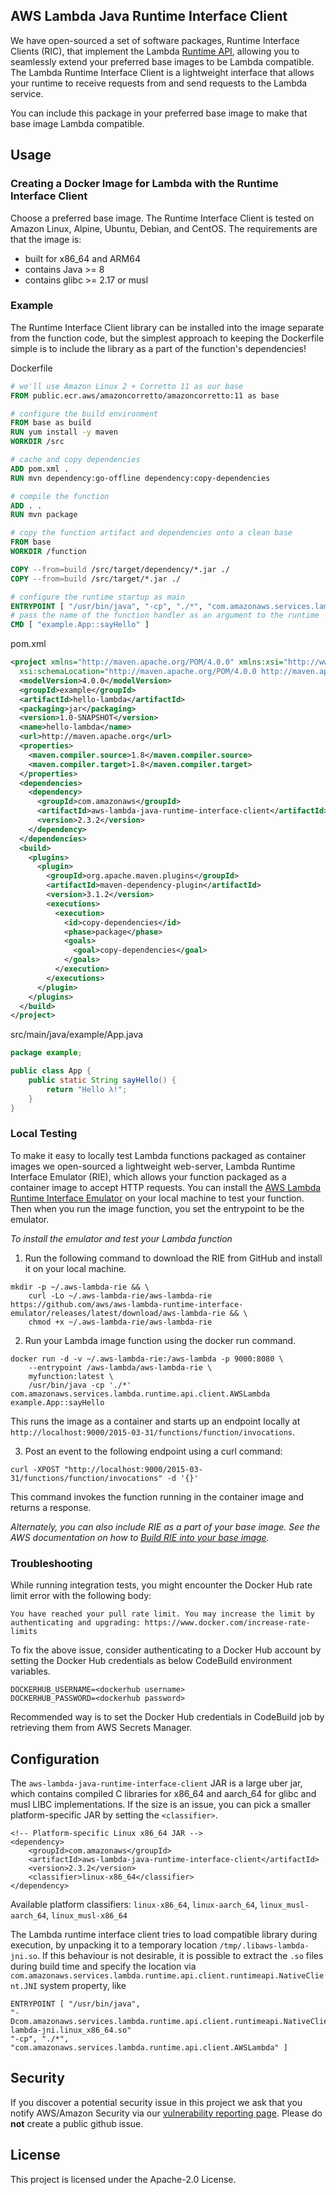 ## AWS Lambda Java Runtime Interface Client

We have open-sourced a set of software packages, Runtime Interface Clients (RIC), that implement the Lambda
 [Runtime API](https://docs.aws.amazon.com/lambda/latest/dg/runtimes-api.html), allowing you to seamlessly extend your preferred
  base images to be Lambda compatible.
The Lambda Runtime Interface Client is a lightweight interface that allows your runtime to receive requests from and send requests to the Lambda service.

You can include this package in your preferred base image to make that base image Lambda compatible.

## Usage

### Creating a Docker Image for Lambda with the Runtime Interface Client

Choose a preferred base image. The Runtime Interface Client is tested on Amazon Linux, Alpine, Ubuntu, Debian, and CentOS. The requirements are that the image is:

* built for x86_64 and ARM64
* contains Java >= 8
* contains glibc >= 2.17 or musl

### Example

The Runtime Interface Client library can be installed into the image separate from the function code, but the simplest approach to keeping the Dockerfile simple is to include the library as a part of the function's dependencies!

Dockerfile
```dockerfile
# we'll use Amazon Linux 2 + Corretto 11 as our base
FROM public.ecr.aws/amazoncorretto/amazoncorretto:11 as base

# configure the build environment
FROM base as build
RUN yum install -y maven
WORKDIR /src

# cache and copy dependencies
ADD pom.xml .
RUN mvn dependency:go-offline dependency:copy-dependencies

# compile the function
ADD . .
RUN mvn package 

# copy the function artifact and dependencies onto a clean base
FROM base
WORKDIR /function

COPY --from=build /src/target/dependency/*.jar ./
COPY --from=build /src/target/*.jar ./

# configure the runtime startup as main
ENTRYPOINT [ "/usr/bin/java", "-cp", "./*", "com.amazonaws.services.lambda.runtime.api.client.AWSLambda" ]
# pass the name of the function handler as an argument to the runtime
CMD [ "example.App::sayHello" ]
```
pom.xml
```xml
<project xmlns="http://maven.apache.org/POM/4.0.0" xmlns:xsi="http://www.w3.org/2001/XMLSchema-instance"
  xsi:schemaLocation="http://maven.apache.org/POM/4.0.0 http://maven.apache.org/maven-v4_0_0.xsd">
  <modelVersion>4.0.0</modelVersion>
  <groupId>example</groupId>
  <artifactId>hello-lambda</artifactId>
  <packaging>jar</packaging>
  <version>1.0-SNAPSHOT</version>
  <name>hello-lambda</name>
  <url>http://maven.apache.org</url>
  <properties>
    <maven.compiler.source>1.8</maven.compiler.source>
    <maven.compiler.target>1.8</maven.compiler.target>
  </properties>
  <dependencies>
    <dependency>
      <groupId>com.amazonaws</groupId>
      <artifactId>aws-lambda-java-runtime-interface-client</artifactId>
      <version>2.3.2</version>
    </dependency>
  </dependencies>
  <build>
    <plugins>
      <plugin>
        <groupId>org.apache.maven.plugins</groupId>
        <artifactId>maven-dependency-plugin</artifactId>
        <version>3.1.2</version>
        <executions>
          <execution>
            <id>copy-dependencies</id>
            <phase>package</phase>
            <goals>
              <goal>copy-dependencies</goal>
            </goals>
          </execution>
        </executions>
      </plugin>
    </plugins>
  </build>
</project>
```
src/main/java/example/App.java
```java
package example;

public class App {
    public static String sayHello() {
        return "Hello λ!";
    }
}
```

### Local Testing

To make it easy to locally test Lambda functions packaged as container images we open-sourced a lightweight web-server, Lambda Runtime Interface Emulator (RIE), which allows your function packaged as a container image to accept HTTP requests. You can install the [AWS Lambda Runtime Interface Emulator](https://github.com/aws/aws-lambda-runtime-interface-emulator) on your local machine to test your function. Then when you run the image function, you set the entrypoint to be the emulator. 

*To install the emulator and test your Lambda function*

1) Run the following command to download the RIE from GitHub and install it on your local machine. 

```shell script
mkdir -p ~/.aws-lambda-rie && \
    curl -Lo ~/.aws-lambda-rie/aws-lambda-rie https://github.com/aws/aws-lambda-runtime-interface-emulator/releases/latest/download/aws-lambda-rie && \
    chmod +x ~/.aws-lambda-rie/aws-lambda-rie
```
2) Run your Lambda image function using the docker run command. 

```shell script
docker run -d -v ~/.aws-lambda-rie:/aws-lambda -p 9000:8080 \
    --entrypoint /aws-lambda/aws-lambda-rie \
    myfunction:latest \
    /usr/bin/java -cp './*' com.amazonaws.services.lambda.runtime.api.client.AWSLambda example.App::sayHello
```

This runs the image as a container and starts up an endpoint locally at `http://localhost:9000/2015-03-31/functions/function/invocations`. 

3) Post an event to the following endpoint using a curl command: 

```shell script
curl -XPOST "http://localhost:9000/2015-03-31/functions/function/invocations" -d '{}'
```

This command invokes the function running in the container image and returns a response.

*Alternately, you can also include RIE as a part of your base image. See the AWS documentation on how to [Build RIE into your base image](https://docs.aws.amazon.com/lambda/latest/dg/images-test.html#images-test-alternative).*

### Troubleshooting

While running integration tests, you might encounter the Docker Hub rate limit error with the following body:
```
You have reached your pull rate limit. You may increase the limit by authenticating and upgrading: https://www.docker.com/increase-rate-limits
```
To fix the above issue, consider authenticating to a Docker Hub account by setting the Docker Hub credentials as below CodeBuild environment variables.
```shell script
DOCKERHUB_USERNAME=<dockerhub username>
DOCKERHUB_PASSWORD=<dockerhub password>
```
Recommended way is to set the Docker Hub credentials in CodeBuild job by retrieving them from AWS Secrets Manager.

## Configuration
The `aws-lambda-java-runtime-interface-client` JAR is a large uber jar, which contains compiled C libraries
for x86_64 and aarch_64 for glibc and musl LIBC implementations. If the size is an issue, you can pick a smaller
platform-specific JAR by setting the `<classifier>`.
```
<!-- Platform-specific Linux x86_64 JAR -->
<dependency>
    <groupId>com.amazonaws</groupId>
    <artifactId>aws-lambda-java-runtime-interface-client</artifactId>
    <version>2.3.2</version>
    <classifier>linux-x86_64</classifier>
</dependency>
```

Available platform classifiers: `linux-x86_64`, `linux-aarch_64`, `linux_musl-aarch_64`, `linux_musl-x86_64`

The Lambda runtime interface client tries to load compatible library during execution, by unpacking it to a temporary
location `/tmp/.libaws-lambda-jni.so`.
If this behaviour is not desirable, it is possible to extract the `.so` files during build time and specify the location via
`com.amazonaws.services.lambda.runtime.api.client.runtimeapi.NativeClient.JNI` system property, like
```
ENTRYPOINT [ "/usr/bin/java",
"-Dcom.amazonaws.services.lambda.runtime.api.client.runtimeapi.NativeClient.JNI=/function/libaws-lambda-jni.linux_x86_64.so"
"-cp", "./*",
"com.amazonaws.services.lambda.runtime.api.client.AWSLambda" ]
```

## Security

If you discover a potential security issue in this project we ask that you notify AWS/Amazon Security via our [vulnerability reporting page](http://aws.amazon.com/security/vulnerability-reporting/). Please do **not** create a public github issue.

## License

This project is licensed under the Apache-2.0 License.


